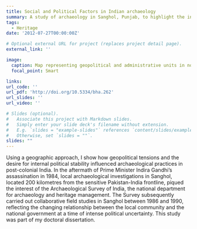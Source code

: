 ```yaml
---
title: Social and Political Factors in Indian archaeology
summary: A study of archaeology in Sanghol, Punjab, to highlight the influence of social and political factors on the interpretation of archaeological data and the preservation of cultural heritage.
tags:
  - Heritage
date: '2012-07-27T00:00:00Z'

# Optional external URL for project (replaces project detail page).
external_link: ''

image:
  caption: Map representing geopolitical and administrative units in northern India in 1950. New Delhi, the nation’s capital is represented in red, and the approximate locations of Mohenjodaro, Harappa, Taxila, Rupar and Sanghol are in green. The international boundary, in red, between India and Pakistan is approximate. Adapted from ‘Divisions of India according with the first schedule of the Constitution (1950)’, 1953
  focal_point: Smart

links: 
url_code: ''
url_pdf: 'http://doi.org/10.5334/bha.262'
url_slides: ''
url_video: ''

# Slides (optional).
#   Associate this project with Markdown slides.
#   Simply enter your slide deck's filename without extension.
#   E.g. `slides = "example-slides"` references `content/slides/example-slides.md`.
#   Otherwise, set `slides = ""`.
slides: ""
---
```


Using a geographic approach, I show how geopolitical tensions and the desire for internal political stability influenced archaeological practices in post-colonial India. In the aftermath of Prime Minister Indira Gandhi’s assassination in 1984, local archaeological investigations in Sanghol, located 200 kilometres from the sensitive Pakistan-India frontline, piqued the interest of the Archaeological Survey of India, the national department for archaeology and heritage management. The Survey subsequently carried out collaborative field studies in Sanghol between 1986 and 1990, reflecting the changing relationship between the local community and the national government at a time of intense political uncertainty. This study was part of my doctoral dissertation.


